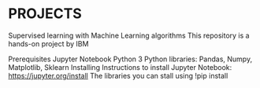 # PROJECTS
Supervised learning with Machine Learning algorithms
This repository is a hands-on project by IBM

Prerequisites
Jupyter Notebook
Python 3
Python libraries: Pandas, Numpy, Matplotlib, Sklearn
Installing
Instructions to install Jupyter Notebook: https://jupyter.org/install
The libraries you can stall using !pip install
